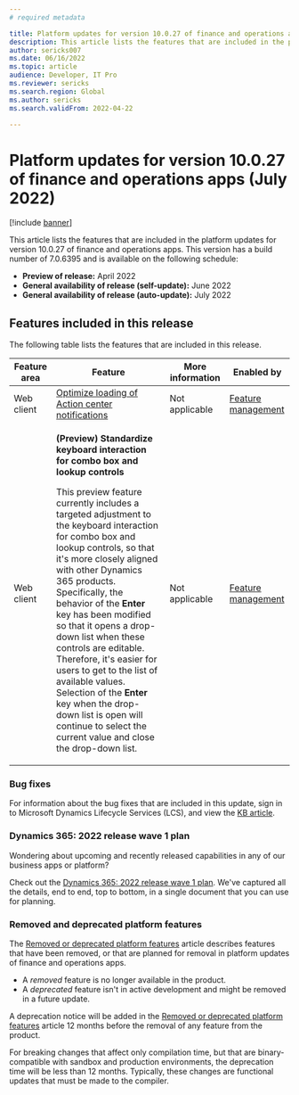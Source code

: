 ```yaml
---
# required metadata

title: Platform updates for version 10.0.27 of finance and operations apps (July 2022)
description: This article lists the features that are included in the platform updates for version 10.0.27 of finance and operations apps.
author: sericks007
ms.date: 06/16/2022
ms.topic: article
audience: Developer, IT Pro
ms.reviewer: sericks
ms.search.region: Global
ms.author: sericks
ms.search.validFrom: 2022-04-22

---
```

# Platform updates for version 10.0.27 of finance and operations apps (July 2022)

[!include [banner](../includes/banner.md)]

This article lists the features that are included in the platform updates for version 10.0.27 of finance and operations apps. This version has a build number of 7.0.6395 and is available on the following schedule:

- **Preview of release:** April 2022
- **General availability of release (self-update):** June 2022
- **General availability of release (auto-update):** July 2022

## Features included in this release

The following table lists the features that are included in this release.

| Feature area    | Feature | More information | Enabled by |
|-----------------|---------|------------------|---------------------------|
| Web client  | [Optimize loading of Action center notifications](/dynamics365-release-plan/2022wave1/finance-operations/finance-operations-crossapp-capabilities/optimize-loading-action-center-notifications)  | Not applicable  |  [Feature management](../../fin-ops/get-started/feature-management/feature-management-overview.md)  |
| Web client  | <p>**(Preview) Standardize keyboard interaction for combo box and lookup controls**</p><p>This preview feature currently includes a targeted adjustment to the keyboard interaction for combo box and lookup controls, so that it's more closely aligned with other Dynamics 365 products. Specifically, the behavior of the **Enter** key has been modified so that it opens a drop-down list when these controls are editable. Therefore, it's easier for users to get to the list of available values. Selection of the **Enter** key when the drop-down list is open will continue to select the current value and close the drop-down list.</p>  | Not applicable | [Feature management](../../fin-ops/get-started/feature-management/feature-management-overview.md)   |

### Bug fixes

For information about the bug fixes that are included in this update, sign in to Microsoft Dynamics Lifecycle Services (LCS), and view the [KB article](https://fix.lcs.dynamics.com/Issue/Details?bugId=673271).

### Dynamics 365: 2022 release wave 1 plan

Wondering about upcoming and recently released capabilities in any of our business apps or platform?

Check out the [Dynamics 365: 2022 release wave 1 plan](/dynamics365-release-plan/2022wave1/). We've captured all the details, end to end, top to bottom, in a single document that you can use for planning.

### Removed and deprecated platform features

The [Removed or deprecated platform features](removed-deprecated-features-platform-updates.md) article describes features that have been removed, or that are planned for removal in platform updates of finance and operations apps.

- A *removed* feature is no longer available in the product.
- A *deprecated* feature isn't in active development and might be removed in a future update.

A deprecation notice will be added in the [Removed or deprecated platform features](removed-deprecated-features-platform-updates.md) article 12 months before the removal of any feature from the product.

For breaking changes that affect only compilation time, but that are binary-compatible with sandbox and production environments, the deprecation time will be less than 12 months. Typically, these changes are functional updates that must be made to the compiler.

